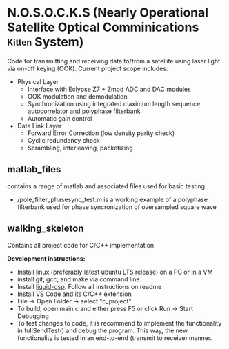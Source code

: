 # N.O.S.O.C.K.S (Nearly Operational Satellite Optical Comminications <sub><sup>Kitten</sup></sub> System)
Code for transmitting and receiving data to/from a satellite using laser light via on-off keying (OOK). Current project scope includes:
* Physical Layer
  * Interface with Eclypse Z7 + Zmod ADC and DAC modules
  * OOK modulation and demodulation
  * Synchronization using integrated maximum length sequence autocorrelator and polyphase filterbank
  * Automatic gain control
* Data Link Layer
  * Forward Error Correction (low density parity check)
  * Cyclic redundancy check
  * Scrambling, interleaving, packetizing

## matlab_files
contains a range of matlab and associated files used for basic testing
* /pole_filter_phasesync_test.m is a working example of a polyphase filterbank used for phase syncronization of oversampled square wave

## walking_skeleton
Contains all project code for C/C++ implementation

**Development instructions:**
* Install linux (preferably latest ubuntu LTS release) on a PC or in a VM
* install git, gcc, and make via command line
* Install [liquid-dsp]. Follow all instructions on readme
* Install VS Code and its C/C++ extension
* File -> Open Folder -> select "c_project"
* To build, open main.c and either press F5 or click Run -> Start Debugging
* To test changes to code, it is recommend to implement the functionality in fullSendTest() and debug the program. This way, the new functionality is tested in an end-to-end (transmit to receive) manner.

[liquid-dsp]: https://github.com/jgaeddert/liquid-dsp
